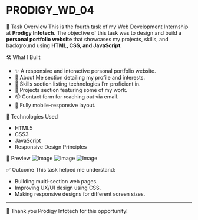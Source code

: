 # PRODIGY_WD_04

📌 Task Overview
This is the fourth task of my Web Development Internship at **Prodigy Infotech**. The objective of this task was to design and build a **personal portfolio website** that showcases my projects, skills, and background using **HTML, CSS, and JavaScript**.

🛠️ What I Built
- ✨ A responsive and interactive personal portfolio website.
- 👤 About Me section detailing my profile and interests.
- 🧰 Skills section listing technologies I’m proficient in.
- 📂 Projects section featuring some of my work.
- 📫 Contact form for reaching out via email.
- 📱 Fully mobile-responsive layout.

📎 Technologies Used
- HTML5  
- CSS3  
- JavaScript  
- Responsive Design Principles

📸 Preview
![Image](https://github.com/user-attachments/assets/57010ba7-3ac0-4591-9b61-9048de458ca4)
![Image](https://github.com/user-attachments/assets/a440433c-ede3-4307-890e-8dfcfdae5e1e)
![Image](https://github.com/user-attachments/assets/b61c6c7d-1480-4edd-83aa-9b3c50ea63d4)

✅ Outcome
This task helped me understand:
- Building multi-section web pages.
- Improving UX/UI design using CSS.
- Making responsive designs for different screen sizes.

---

🚀 Thank you Prodigy Infotech for this opportunity!
